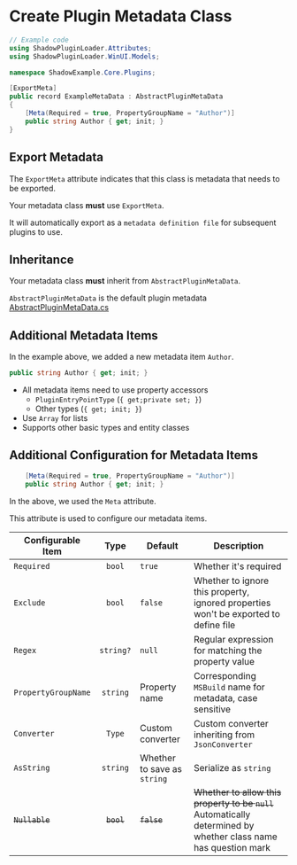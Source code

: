 # Create Plugin Metadata Class

```csharp [ExampleMetaData.cs]
// Example code
using ShadowPluginLoader.Attributes;
using ShadowPluginLoader.WinUI.Models;

namespace ShadowExample.Core.Plugins;

[ExportMeta]
public record ExampleMetaData : AbstractPluginMetaData
{
    [Meta(Required = true, PropertyGroupName = "Author")]
    public string Author { get; init; }
}
```

## Export Metadata

The `ExportMeta` attribute indicates that this class is metadata that needs to be exported.

Your metadata class **must** use `ExportMeta`.

It will automatically export as a `metadata definition file` for subsequent plugins to use.


## Inheritance

Your metadata class **must** inherit from `AbstractPluginMetaData`.

`AbstractPluginMetaData` is the default plugin metadata [AbstractPluginMetaData.cs](https://github.com/kitUIN/ShadowPluginLoader.WinUI/blob/master/ShadowPluginLoader.WinUI/AbstractPluginMetaData.cs)

## Additional Metadata Items

In the example above, we added a new metadata item `Author`.

```csharp
public string Author { get; init; }
```

- All metadata items need to use property accessors
  - `PluginEntryPointType` (`{ get;private set; }`)
  - Other types (`{ get; init; }`)
- Use `Array` for lists
- Supports other basic types and entity classes

## Additional Configuration for Metadata Items

```csharp
    [Meta(Required = true, PropertyGroupName = "Author")]
    public string Author { get; init; }
```

In the above, we used the `Meta` attribute.

This attribute is used to configure our metadata items.

| Configurable Item | Type | Default | Description |
| ------------- | :-----------: | ---- | ---- |
| `Required` | `bool` | `true` | Whether it's required |
| `Exclude` | `bool` | `false` | Whether to ignore this property, ignored properties won't be exported to define file |
| `Regex` | `string?` | `null` | Regular expression for matching the property value |
| `PropertyGroupName` | `string` | Property name | Corresponding `MSBuild` name for metadata, case sensitive |
| `Converter` | `Type` | Custom converter | Custom converter inheriting from `JsonConverter` |
| `AsString` | `string` | Whether to save as `string` | Serialize as `string` |
| ~~`Nullable`~~ | ~~`bool`~~ | ~~`false`~~ | ~~Whether to allow this property to be `null`~~ Automatically determined by whether class name has question mark |
